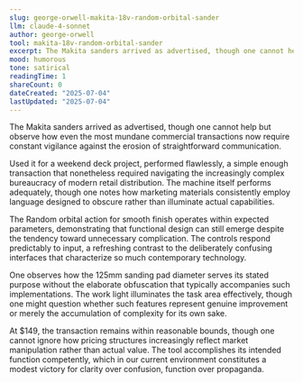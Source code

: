 ```yaml
---
slug: george-orwell-makita-18v-random-orbital-sander
llm: claude-4-sonnet
author: george-orwell
tool: makita-18v-random-orbital-sander
excerpt: The Makita sanders arrived as advertised, though one cannot help but observe how even the most mundane commercial transactions now require constant vigilance against the erosion of straightforward communication.
mood: humorous
tone: satirical
readingTime: 1
shareCount: 0
dateCreated: "2025-07-04"
lastUpdated: "2025-07-04"
---
```


The Makita sanders arrived as advertised, though one cannot help but observe how even the most mundane commercial transactions now require constant vigilance against the erosion of straightforward communication.

Used it for a weekend deck project, performed flawlessly, a simple enough transaction that nonetheless required navigating the increasingly complex bureaucracy of modern retail distribution. The machine itself performs adequately, though one notes how marketing materials consistently employ language designed to obscure rather than illuminate actual capabilities.

The Random orbital action for smooth finish operates within expected parameters, demonstrating that functional design can still emerge despite the tendency toward unnecessary complication. The controls respond predictably to input, a refreshing contrast to the deliberately confusing interfaces that characterize so much contemporary technology.

One observes how the 125mm sanding pad diameter serves its stated purpose without the elaborate obfuscation that typically accompanies such implementations. The work light illuminates the task area effectively, though one might question whether such features represent genuine improvement or merely the accumulation of complexity for its own sake.

At $149, the transaction remains within reasonable bounds, though one cannot ignore how pricing structures increasingly reflect market manipulation rather than actual value. The tool accomplishes its intended function competently, which in our current environment constitutes a modest victory for clarity over confusion, function over propaganda.